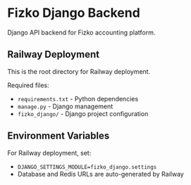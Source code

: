 # Fizko Django Backend

Django API backend for Fizko accounting platform.

## Railway Deployment

This is the root directory for Railway deployment.

Required files:
- `requirements.txt` - Python dependencies  
- `manage.py` - Django management
- `fizko_django/` - Django project configuration

## Environment Variables

For Railway deployment, set:
- `DJANGO_SETTINGS_MODULE=fizko_django.settings`
- Database and Redis URLs are auto-generated by Railway